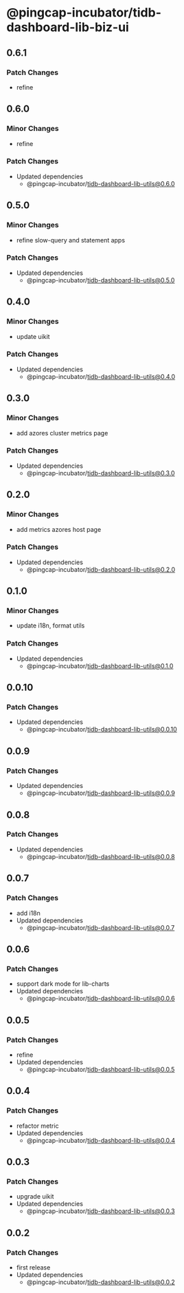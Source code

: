 # @pingcap-incubator/tidb-dashboard-lib-biz-ui

## 0.6.1

### Patch Changes

- refine

## 0.6.0

### Minor Changes

- refine

### Patch Changes

- Updated dependencies
  - @pingcap-incubator/tidb-dashboard-lib-utils@0.6.0

## 0.5.0

### Minor Changes

- refine slow-query and statement apps

### Patch Changes

- Updated dependencies
  - @pingcap-incubator/tidb-dashboard-lib-utils@0.5.0

## 0.4.0

### Minor Changes

- update uikit

### Patch Changes

- Updated dependencies
  - @pingcap-incubator/tidb-dashboard-lib-utils@0.4.0

## 0.3.0

### Minor Changes

- add azores cluster metrics page

### Patch Changes

- Updated dependencies
  - @pingcap-incubator/tidb-dashboard-lib-utils@0.3.0

## 0.2.0

### Minor Changes

- add metrics azores host page

### Patch Changes

- Updated dependencies
  - @pingcap-incubator/tidb-dashboard-lib-utils@0.2.0

## 0.1.0

### Minor Changes

- update i18n, format utils

### Patch Changes

- Updated dependencies
  - @pingcap-incubator/tidb-dashboard-lib-utils@0.1.0

## 0.0.10

### Patch Changes

- Updated dependencies
  - @pingcap-incubator/tidb-dashboard-lib-utils@0.0.10

## 0.0.9

### Patch Changes

- Updated dependencies
  - @pingcap-incubator/tidb-dashboard-lib-utils@0.0.9

## 0.0.8

### Patch Changes

- Updated dependencies
  - @pingcap-incubator/tidb-dashboard-lib-utils@0.0.8

## 0.0.7

### Patch Changes

- add i18n
- Updated dependencies
  - @pingcap-incubator/tidb-dashboard-lib-utils@0.0.7

## 0.0.6

### Patch Changes

- support dark mode for lib-charts
- Updated dependencies
  - @pingcap-incubator/tidb-dashboard-lib-utils@0.0.6

## 0.0.5

### Patch Changes

- refine
- Updated dependencies
  - @pingcap-incubator/tidb-dashboard-lib-utils@0.0.5

## 0.0.4

### Patch Changes

- refactor metric
- Updated dependencies
  - @pingcap-incubator/tidb-dashboard-lib-utils@0.0.4

## 0.0.3

### Patch Changes

- upgrade uikit
- Updated dependencies
  - @pingcap-incubator/tidb-dashboard-lib-utils@0.0.3

## 0.0.2

### Patch Changes

- first release
- Updated dependencies
  - @pingcap-incubator/tidb-dashboard-lib-utils@0.0.2

